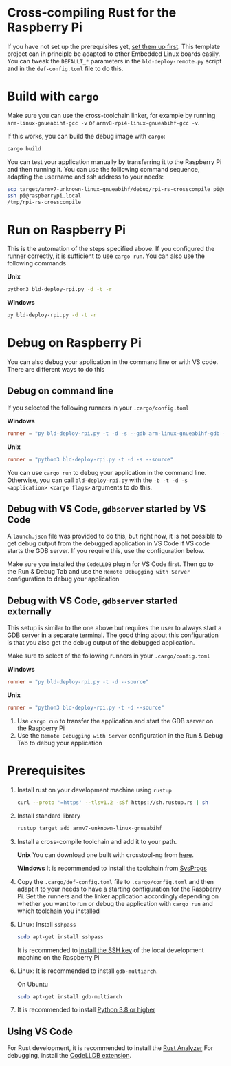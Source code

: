 Cross-compiling Rust for the Raspberry Pi
======

If you have not set up the prerequisites yet, [set them up first](#prerequisites).
This template project can in principle be adapted to other Embedded Linux boards easily.
You can tweak the `DEFAULT_*` parameters in the `bld-deploy-remote.py` script and in the
`def-config.toml` file to do this.

# Build with `cargo`

Make sure you can use the cross-toolchain linker, for example by running
`arm-linux-gnueabihf-gcc -v` or `armv8-rpi4-linux-gnueabihf-gcc -v`.

If this works, you can build the debug image with `cargo`:

```sh
cargo build
```

You can test your application manually by transferring it to the Raspberry Pi and then running it.
You can use the folllowing command sequence, adapting the username and ssh address to your needs:

```sh
scp target/armv7-unknown-linux-gnueabihf/debug/rpi-rs-crosscompile pi@raspberrypi.local:/tmp
ssh pi@raspberrypi.local
/tmp/rpi-rs-crosscompile
```

# Run on Raspberry Pi

This is the automation of the steps specified above.
If you configured the runner correctly, it is sufficient to use `cargo run`.
You can also use the following commands

**Unix**

```sh
python3 bld-deploy-rpi.py -d -t -r
```

**Windows**

```sh
py bld-deploy-rpi.py -d -t -r
```

# Debug on Raspberry Pi

You can also debug your application in the command line or with VS code. There are different ways
to do this

## Debug on command line

If you selected the following runners in your `.cargo/config.toml`

**Windows**

```toml
runner = "py bld-deploy-rpi.py -t -d -s --gdb arm-linux-gnueabihf-gdb --source"
```

**Unix**

```toml
runner = "python3 bld-deploy-rpi.py -t -d -s --source"
```

You can use `cargo run` to debug your application in the command line.
Otherwise, you can call `bld-deploy-rpi.py` with the `-b -t -d -s <application> <cargo flags>`
arguments to do this.

## Debug with VS Code, `gdbserver` started by VS Code

A `launch.json` file was provided to do this, but right now, it is not possible to get debug output
from the debugged application in VS Code if VS code starts the GDB server. If you require this,
use the configuration below.

Make sure you installed the `CodeLLDB` plugin for VS Code first.
Then go to the Run & Debug Tab and use the `Remote Debugging with Server` configuration to debug
your application

## Debug with VS Code, `gdbserver` started externally

This setup is similar to the one above but requires the user to always start a GDB server
in a separate terminal. The good thing about this configuration is that you also get the debug
output of the debugged application.

Make sure to select of the following runners in your `.cargo/config.toml`

**Windows**

```toml
runner = "py bld-deploy-rpi.py -t -d --source"
```

**Unix**

```toml
runner = "python3 bld-deploy-rpi.py -t -d --source"
```

1. Use `cargo run` to transfer the application and start the GDB server on the Raspberry Pi
2. Use the `Remote Debugging with Server` configuration in the Run & Debug Tab to debug your
   application

# Prerequisites

1. Install rust on your development machine using `rustup`

   ```sh
   curl --proto '=https' --tlsv1.2 -sSf https://sh.rustup.rs | sh
   ```

2. Install standard library

	```sh
	rustup target add armv7-unknown-linux-gnueabihf
   ```

3. Install a cross-compile toolchain and add it to your path.

   **Unix**
   You can download one built with crosstool-ng from
   [here](https://www.dropbox.com/sh/gn9bo472yalknra/AABOghC1ym1CmjL8_XZSzGdma?dl=0).

   **Windows**
   It is recommended to install the toolchain from [SysProgs](https://gnutoolchains.com/raspberry/)

4. Copy the `.cargo/def-config.toml` file to `.cargo/config.toml` and then adapt it to your needs
   to have a starting configuration for the Raspberry Pi. Set the runners and the linker application
   accordingly depending on whether you want to run or debug the application with `cargo run`
   and which toolchain you installed

5. Linux: Install `sshpass`

   ```sh
   sudo apt-get install sshpass
   ```

   It is recommended to [install the SSH key](https://www.ssh.com/academy/ssh/copy-id) of the local
   development machine on the Raspberry Pi

5. Linux: It is recommended to install `gdb-multiarch`.

   On Ubuntu

   ```sh
   sudo apt-get install gdb-multiarch
   ```

6. It is recommended to install [Python 3.8 or higher](https://www.python.org/downloads/)

## Using VS Code

For Rust development, it is recommended to install the
[Rust Analyzer](https://marketplace.visualstudio.com/items?itemName=matklad.rust-analyzer)
For debugging, install the
[CodeLLDB extension](https://marketplace.visualstudio.com/items?itemName=vadimcn.vscode-lldb).
